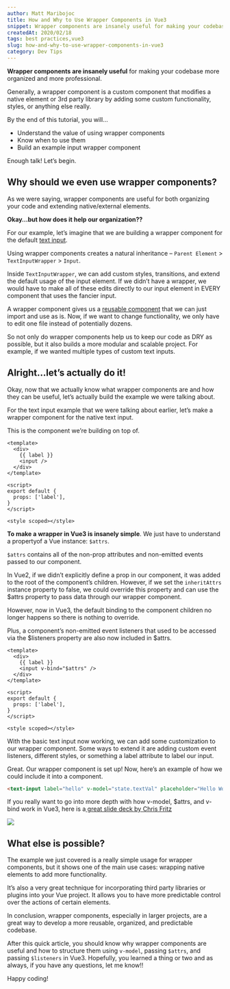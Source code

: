 ```yaml
---
author: Matt Maribojoc
title: How and Why to Use Wrapper Components in Vue3
snippet: Wrapper components are insanely useful for making your codebase more organized and more professional.
createdAt: 2020/02/18
tags: best practices,vue3
slug: how-and-why-to-use-wrapper-components-in-vue3
category: Dev Tips
---
```


**Wrapper components are insanely useful** for making your codebase more organized and more professional.

Generally, a wrapper component is a custom component that modifies a native element or 3rd party library by adding some custom functionality, styles, or anything else really.

By the end of this tutorial, you will…

- Understand the value of using wrapper components
- Know when to use them
- Build an example input wrapper component

Enough talk! Let’s begin.

## Why should we even use wrapper components?

As we were saying, wrapper components are useful for both organizing your code and extending native/external elements.

**Okay…but how does it help our organization??**

For our example, let’s imagine that we are building a wrapper component for the default [text input](https://learnvue.co/2020/01/9-vue-input-libraries-to-power-up-your-forms).

Using wrapper components creates a natural inheritance – `Parent Element` > `TextInputWrapper` > `Input`.

Inside `TextInputWrapper`, we can add custom styles, transitions, and extend the default usage of the input element. If we didn’t have a wrapper, we would have to make all of these edits directly to our input element in EVERY component that uses the fancier input.

A wrapper component gives us a [reusable component](https://learnvue.co/2019/12/building-reusable-components-in-vuejs-tabs/) that we can just import and use as is. Now, if we want to change functionality, we only have to edit one file instead of potentially dozens.

So not only do wrapper components help us to keep our code as DRY as possible, but it also builds a more modular and scalable project. For example, if we wanted multiple types of custom text inputs.

## Alright…let’s actually do it!

Okay, now that we actually know what wrapper components are and how they can be useful, let’s actually build the example we were talking about.

For the text input example that we were talking about earlier, let’s make a wrapper component for the native text input.

This is the component we’re building on top of.

```vue
<template>
  <div>
    {{ label }}
    <input />
  </div>
</template>

<script>
export default {
  props: ['label'],
}
</script>

<style scoped></style>
```

**To make a wrapper in Vue3 is insanely simple**. We just have to understand a propertyof a Vue instance: `$attrs`.

`$attrs` contains all of the non-prop attributes and non-emitted events passed to our component.

In Vue2, if we didn’t explicitly define a prop in our component, it was added to the root of the component’s children. However, if we set the `inheritAttrs` instance property to false, we could override this property and can use the $attrs property to pass data through our wrapper component.

However, now in Vue3, the default binding to the component children no longer happens so there is nothing to override.

Plus, a component’s non-emitted event listeners that used to be accessed via the $listeners property are also now included in $attrs.

```vue
<template>
  <div>
    {{ label }}
    <input v-bind="$attrs" />
  </div>
</template>

<script>
export default {
  props: ['label'],
}
</script>

<style scoped></style>
```

With the basic text input now working, we can add some customization to our wrapper component. Some ways to extend it are adding custom event listeners, different styles, or something a label attribute to label our input.

Great. Our wrapper component is set up! Now, here’s an example of how we could include it into a component.

```html
<text-input label="hello" v-model="state.textVal" placeholder="Hello World" />
```

If you really want to go into more depth with how v-model, $attrs, and v-bind work in Vue3, here is a[ great slide deck by Chris Fritz](https://github.com/chrisvfritz/vue-3-trends/blob/master/slides-2019-03-vueconfus.pdf)

![]($BASE_URL/vue-3-trends.png)

## What else is possible?

The example we just covered is a really simple usage for wrapper components, but it shows one of the main use cases: wrapping native elements to add more functionality.

It’s also a very great technique for incorporating third party libraries or plugins into your Vue project. It allows you to have more predictable control over the actions of certain elements.

In conclusion, wrapper components, especially in larger projects, are a great way to develop a more reusable, organized, and predictable codebase.

After this quick article, you should know why wrapper components are useful and how to structure them using `v-model`, passing `$attrs`, and passing `$listeners` in Vue3. Hopefully, you learned a thing or two and as always, if you have any questions, let me know!!

Happy coding!
